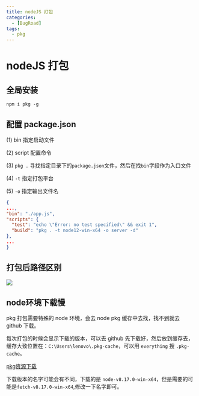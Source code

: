 ```yaml
---
title: nodeJS 打包
categories:
  - [BugRoad]
tags: 
  - pkg
---
```


# nodeJS 打包

## 全局安装

`npm i pkg -g`

## 配置 package.json

(1) bin 指定启动文件

(2) script 配置命令

(3) `pkg .` 寻找指定目录下的`package.json`文件，然后在找`bin`字段作为入口文件

(4) `-t` 指定打包平台

(5) `-o` 指定输出文件名

```json
{
...,
"bin": "./app.js",
"scripts": {
  "test": "echo \"Error: no test specified\" && exit 1",
  "build": "pkg . -t node12-win-x64 -o server -d"
},
...
}
```

## 打包后路径区别

![](https://s2.loli.net/2023/04/01/odRy1kBJiPm4zGZ.png)

## node环境下载慢

pkg 打包需要特殊的 node 环境，会去 node pkg 缓存中去找，找不到就去 github 下载。

每次打包的时候会显示下载的版本，可以去 github 先下载好，然后放到缓存去，缓存大致位置在：`C:\Users\lenovo\.pkg-cache`，可以用 `everything` 搜 `.pkg-cache`。

[pkg资源下载](https://github.com/vercel/pkg-fetch/releases)

下载版本的名字可能会有不同，下载的是 `node-v8.17.0-win-x64`，但是需要的可能是`fetch-v8.17.0-win-x64`,修改一下名字即可。